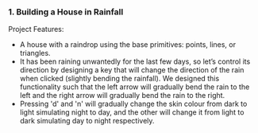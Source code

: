 ### 1. Building a House in Rainfall

Project Features: <br>
- A house with a raindrop using the base primitives: points, lines, or triangles.
- It has been raining unwantedly for the last few days, so let’s control its direction by designing a key that will change the direction of the rain when clicked (slightly bending the rainfall). We designed this functionality such that the left arrow will gradually bend the rain to the left and the right arrow will gradually bend the rain to the right.
- Pressing 'd' and 'n' will gradually change the skin colour from dark to light simulating night to day, and the other will change it from light to dark simulating day to night respectively.
